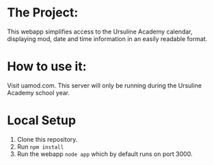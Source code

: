 The Project: 
=====
This webapp simplifies access to the Ursuline Academy calendar, displaying mod, date and time information in an easily readable format.

How to use it:
=====
Visit uamod.com. This server will only be running during the Ursuline Academy school year. 

Local Setup
=====
1. Clone this repository.
2. Run `npm install` 
3. Run the webapp `node app` which by default runs on port 3000.
